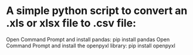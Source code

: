 #  A simple python script to convert an .xls or xlsx file to .csv file:

Open Command Prompt and install pandas: pip install pandas
Open Command Prompt and install the openpyxl library: pip install openpyxl

